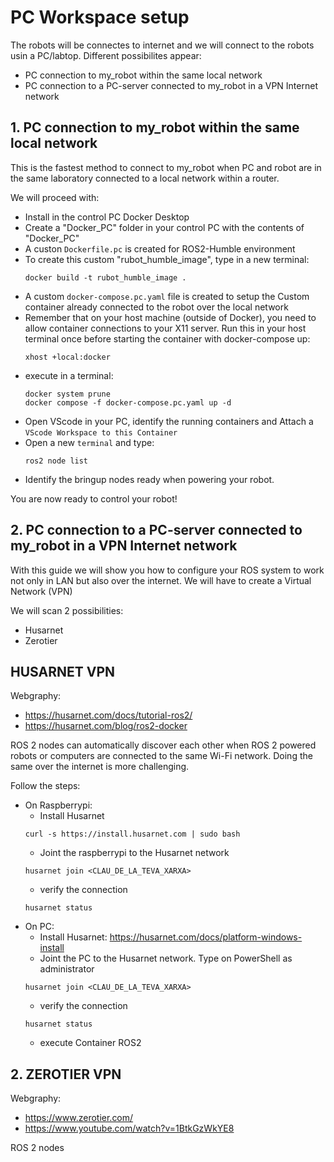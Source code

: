# **PC Workspace setup**

The robots will be connectes to internet and we will connect to the robots usin a PC/labtop. Different possibilites appear:
- PC connection to my_robot within the same local network
- PC connection to a PC-server connected to my_robot in a VPN Internet network

## **1. PC connection to my_robot within the same local network**

This is the fastest method to connect to my_robot when PC and robot are in the same laboratory connected to a local network within a router.

We will proceed with:
- Install in the control PC Docker Desktop
- Create a "Docker_PC" folder in your control PC with the contents of "Docker_PC"
- A custon ``Dockerfile.pc`` is created for ROS2-Humble environment
- To create this custom "rubot_humble_image", type in a new terminal:
  ````shell
  docker build -t rubot_humble_image .
  ````
- A custom ``docker-compose.pc.yaml`` file is created to setup the Custom container already connected to the robot over the local network
- Remember that on your host machine (outside of Docker), you need to allow container connections to your X11 server. Run this in your host terminal once before starting the container with docker-compose up:
  ````shell
  xhost +local:docker
  ````
- execute in a terminal:
  ````shell
  docker system prune
  docker compose -f docker-compose.pc.yaml up -d
  ````
- Open VScode in your PC, identify the running containers and Attach a ``VScode Workspace to this Container``
- Open a new ``terminal`` and type:
  ````shell
  ros2 node list
  ````
- Identify the bringup nodes ready when powering your robot.

You are now ready to control your robot!

## **2. PC connection to a PC-server connected to my_robot in a VPN Internet network**

With this guide we will show you how to configure your ROS system to work not only in LAN but also over the internet. We will have to create a Virtual Network (VPN)

We will scan 2 possibilities:
- Husarnet
- Zerotier


## **HUSARNET VPN**

Webgraphy:
- https://husarnet.com/docs/tutorial-ros2/
- https://husarnet.com/blog/ros2-docker

ROS 2 nodes can automatically discover each other when ROS 2 powered robots or computers are connected to the same Wi-Fi network. Doing the same over the internet is more challenging.

Follow the steps:
- On Raspberrypi:
  - Install Husarnet
  ````shell
  curl -s https://install.husarnet.com | sudo bash
  ````
  - Joint the raspberrypi to the Husarnet network
  ````shell
  husarnet join <CLAU_DE_LA_TEVA_XARXA>
  ````
  - verify the connection
  ````shell
  husarnet status
  ````
- On PC:
  - Install Husarnet: https://husarnet.com/docs/platform-windows-install
  - Joint the PC to the Husarnet network. Type on PowerShell as administrator
  ````shell
  husarnet join <CLAU_DE_LA_TEVA_XARXA>
  ````
  - verify the connection
  ````shell
  husarnet status
  ````
  - execute Container ROS2

  
## **2. ZEROTIER VPN**

Webgraphy:
- https://www.zerotier.com/
- https://www.youtube.com/watch?v=1BtkGzWkYE8

ROS 2 nodes